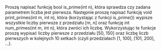 Proszę napisać funkcję bool is_prime(int n), która sprawdza czy zadana parametrem liczba jest pierwsza. Następnie proszę napisać funkcję void print_primes(int m, int n), która (korzystając z funkcji is_prime()) wypisze wszystkie liczby pierwsze z przedziału [m, n] oraz funkcję int num_primes(int m, int n), która zwróci ich liczbę. Wykorzystując te funkcje proszę wypisać liczby pierwsze z przedziału [50, 150] oraz liczbę liczb pierwszych w kolejnych 10 setkach (czyli przedziałach [1, 100], [101, 200], ...).
